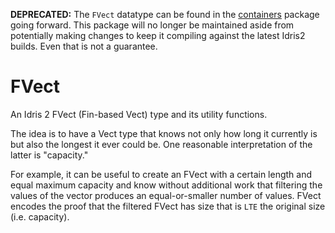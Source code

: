 **DEPRECATED:** The `FVect` datatype can be found in the [containers](https://github.com/idris-community/idris2-containers) package going forward. This package will no longer be maintained aside from potentially making changes to keep it compiling against the latest Idris2 builds. Even that is not a guarantee.

# FVect

An Idris 2 FVect (Fin-based Vect) type and its utility functions.

The idea is to have a Vect type that knows not only how long it currently is but also the longest it ever could be. One reasonable interpretation of the latter is "capacity."

For example, it can be useful to create an FVect with a certain length and equal maximum capacity and know without additional work that filtering the values of the vector produces an equal-or-smaller number of values. FVect encodes the proof that the filtered FVect has size that is `LTE` the original size (i.e. capacity).
